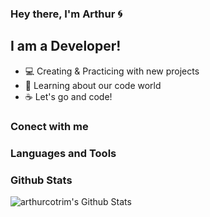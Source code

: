 ### Hey there, I'm Arthur 🌀

## I am a Developer!
- 💻 Creating & Practicing with new projects
- 🥋 Learning about our code world
- ☕ Let's go and code! 

### Conect with me


### Languages and Tools


### Github Stats
 <img align="left" alt="arthurcotrim's Github Stats" src="https://github-readme-stats.arthurcotrim.vercel.app
/api?username=arthurcotrim&show_icons=true&hide_border=true">
